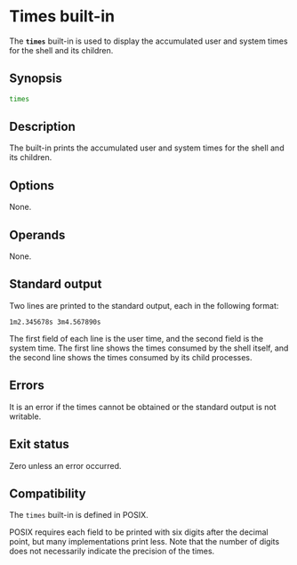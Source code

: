 # Times built-in

The **`times`** built-in is used to display the accumulated user and system
times for the shell and its children.

## Synopsis

```sh
times
```

## Description

The built-in prints the accumulated user and system times for the shell and
its children.

## Options

None.

## Operands

None.

## Standard output

Two lines are printed to the standard output, each in the following format:

```text
1m2.345678s 3m4.567890s
```

The first field of each line is the user time, and the second field is the system time.
The first line shows the times consumed by the shell itself, and the second line shows the times consumed by its child processes.

## Errors

It is an error if the times cannot be obtained or the standard output is not
writable.

## Exit status

Zero unless an error occurred.

## Compatibility

The `times` built-in is defined in POSIX.

POSIX requires each field to be printed with six digits after the decimal
point, but many implementations print less. Note that the number of digits
does not necessarily indicate the precision of the times.

